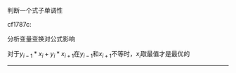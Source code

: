 判断一个式子单调性

cf1787c:

分析变量变换对公式影响

对于$y_{i-1}*x_i+y_i*x_{i+1}$在$y_{i-1}$和$x_{i+1}$不等时，$x_i$取最值才是最优的
***
